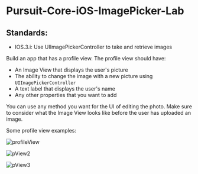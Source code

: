 # Pursuit-Core-iOS-ImagePicker-Lab

## Standards:

- IOS.3.i: Use UIImagePickerController to take and retrieve images


Build an app that has a profile view.  The profile view should have:

- An Image View that displays the user's picture
- The ability to change the image with a new picture using `UIImagePickerController`
- A text label that displays the user's name
- Any other properties that you want to add

You can use any method you want for the UI of editing the photo.  Make sure to consider what the Image View looks like before the user has uploaded an image.

Some profile view examples:

![profileView](https://cdn.dribbble.com/users/1512076/screenshots/3925649/shot_1.png)

![pView2](https://cdn.dribbble.com/users/163863/screenshots/5576218/800x600.png)

![pView3](https://cdn.dribbble.com/users/913187/screenshots/4626506/council_profile.png)
